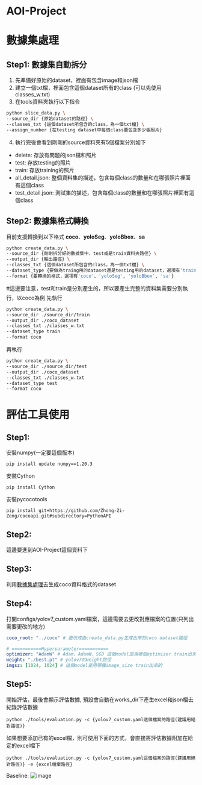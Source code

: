 # AOI-Project

# 數據集處理
## Step1: 數據集自動拆分
1. 先準備好原始的dataset，裡面有包含image和json檔
2. 建立一個txt檔，裡面包含這個dataset所有的class (可以先使用classes_w.txt)
3. 在tools資料夾執行以下指令
```bash
python slice_data.py \
--source_dir {原始dataset的路徑} \
--classes_txt {這個dataset所包含的class，為一個txt檔} \
--assign_number {在testing dataset中每個class要包含多少張照片}
```
4. 執行完後會看到剛剛的source資料夾有5個檔案分別如下

* delete: 存放有問題的json檔和照片
* test: 存放testing的照片
* train: 存放training的照片
* all_detail.json: 整個資料集的描述，包含每個class的數量和在哪張照片裡面有這個class
* test_detail.json: 測試集的描述，包含每個class的數量和在哪張照片裡面有這個class

## Step2: 數據集格式轉換
目前支援轉換到以下格式 **coco**、**yoloSeg**、**yoloBbox**、**sa**

```bash
python create_data.py \
--source_dir {剛剛拆分好的數據集中，test或是train資料夾路徑} \
--output_dir {輸出路徑} \
--classes_txt {這個dataset所包含的class，為一個txt檔} \
--dataset_type {要做為traing用的dataset還是testing用的dataset，選項有'train' or 'test'}
--format {要轉換的格式，選項有'coco'、'yoloSeg', 'yoloBbox', 'sa'}
```

❗️❗️這邊要注意，test和train是分別產生的，所以要產生完整的資料集需要分別執行，以coco為例
先執行
```bash
python create_data.py \
--source_dir ./source_dir/train
--output_dir ./coco_dataset
--classes_txt ./classes_w.txt
--dataset_type train
--format coco
```
再執行
```bash
python create_data.py \
--source_dir ./source_dir/test
--output_dir ./coco_dataset
--classes_txt ./classes_w.txt
--dataset_type test
--format coco
```
# 評估工具使用
## Step1: 
安裝numpy(一定要這個版本)
```
pip install update numpy==1.20.3
```

安裝Cython
```
pip install Cython
```

安裝pycocotools
```
pip install git+https://github.com/Zhong-Zi-Zeng/cocoapi.git#subdirectory=PythonAPI
```

## Step2: 
這邊要進到AOI-Project這個資料下

## Step3: 
利用[數據集處理](https://github.com/Zhong-Zi-Zeng/AOI-Project/edit/main/README.md#%E6%95%B8%E6%93%9A%E9%9B%86%E8%99%95%E7%90%86)去生成coco資料格式的dataset
## Step4: 
打開configs/yolov7_custom.yaml檔案，這邊需要去更改對應檔案的位置(只列出需要更改的地方)
```yaml
coco_root: "../coco" # 更改成由create_data.py生成出來的coco dataset路徑

# ===========Hyperparameter===========
optimizer: "AdamW" # Adam、AdamW、SGD 這個model是用哪個optimizer train出來的
weight: "./best.pt" # yolov7的weight路徑
imgsz: [1024, 1024] # 這個model是用哪種image_size train出來的
```

## Step5:
開始評估，最後會顯示評估數據, 預設會自動在works_dir下產生excel和json檔去紀錄評估數據
```
python ./tools/evaluation.py -c {yolov7_custom.yaml這個檔案的路徑(建議用絕對路徑)}
```

如果想要添加已有的excel檔，則可使用下面的方式，會直接將評估數據附加在給定的excel檔下

```
python ./tools/evaluation.py -c {yolov7_custom.yaml這個檔案的路徑(建議用絕對路徑)} -e {excel檔案路徑}
```

Baseline:
![image](https://github.com/Zhong-Zi-Zeng/AOI-Project/assets/102845636/b4178e48-fe9c-4f60-a670-5630024a1434)





